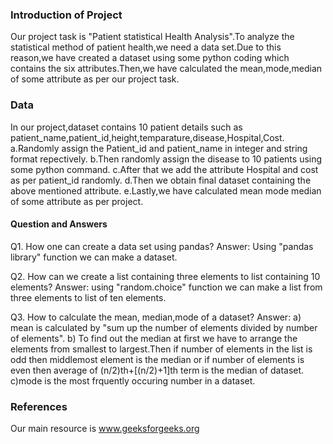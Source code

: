 ### Introduction of Project ####
Our project task is "Patient statistical Health Analysis".To analyze the statistical method of patient health,we need a data set.Due to this reason,we have created a dataset  using some python coding which contains the six attributes.Then,we have calculated the mean,mode,median of some attribute as per our project task.

### Data ###
In our project,dataset contains 10 patient details such as patient_name,patient_id,height,temparature,disease,Hospital,Cost.
 a.Randomly assign the Patient_id and patient_name in integer and string format repectively.
 b.Then randomly assign the disease to 10 patients using some python command.
 c.After that we add the attribute Hospital and cost as per patient_id randomly.
 d.Then we obtain final dataset containing the above mentioned attribute.
 e.Lastly,we have calculated mean mode median of some attribute as per project.

 #### Question and Answers ####
 Q1.      How one can create a data set using pandas?
 Answer:  Using "pandas library" function we can make a dataset.

 Q2. How can we create a list containing three elements to list containing 10 elements?
 Answer:   using "random.choice" function we can make a list from three elements to list of ten elements.
 
 Q3. How to calculate the mean, median,mode of a dataset?
 Answer:   a) mean is calculated by "sum up the number of elements divided by number of elements".
           b) To find out the median at first we have to arrange the elements from smallest to largest.Then if number of elements in the list is odd then middlemost element is the median or if number of elements is even then average of (n/2)th+[(n/2)+1]th term is the median of dataset.
           c)mode is the most frquently occuring number in a dataset.

 ### References ####
 Our main resource is www.geeksforgeeks.org